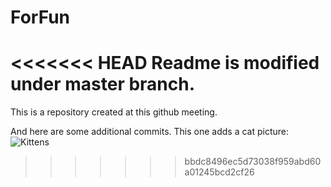 # ForFun
<<<<<<< HEAD
Readme is modified under master branch.
=======
This is a repository created at this github meeting.

And here are some additional commits. This one adds a cat picture:
![Kittens](https://cloud.githubusercontent.com/assets/209641/6123682/acbe7e84-b159-11e4-93e0-e37815d725eb.png)
>>>>>>> bbdc8496ec5d73038f959abd60a01245bcd2cf26
